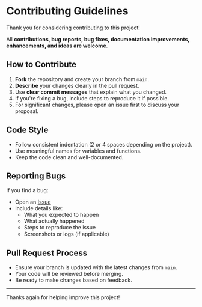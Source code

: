 # Contributing Guidelines

Thank you for considering contributing to this project!

All **contributions, bug reports, bug fixes, documentation improvements, enhancements, and ideas are welcome**.

## How to Contribute

1. **Fork** the repository and create your branch from `main`.
2. **Describe** your changes clearly in the pull request.
3. Use **clear commit messages** that explain what you changed.
4. If you're fixing a bug, include steps to reproduce it if possible.
5. For significant changes, please open an issue first to discuss your proposal.

## Code Style

- Follow consistent indentation (2 or 4 spaces depending on the project).
- Use meaningful names for variables and functions.
- Keep the code clean and well-documented.

## Reporting Bugs

If you find a bug:
- Open an [Issue](../../issues)
- Include details like:
  - What you expected to happen
  - What actually happened
  - Steps to reproduce the issue
  - Screenshots or logs (if applicable)

## Pull Request Process

- Ensure your branch is updated with the latest changes from `main`.
- Your code will be reviewed before merging.
- Be ready to make changes based on feedback.

---

Thanks again for helping improve this project!
